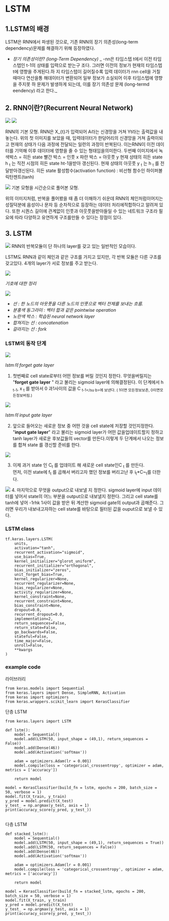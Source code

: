 # LSTM

## 1.LSTM의 배경

LSTM은 RNN에서 파생된 것으로, 기존 RNN의 장기 의존성(long-term dependency)문제를 해결하기 위해 등장하였다.

- _장기 의존성이란? (long-Term Dependency)_
  _ -nn은 타임스텝 t에서 이전 타임스텝인 t-1의 상태를 입력으로 받는구 조다. 그러면 이전의 정보가 현재의 타임스텝 t에 영향을 주게된다.하 지 타임스텝이 길어질수록 입력 데이터가 rnn cell을 거칠 때마다 연산을통 해데이터가 변환되어 일부 정보가 소실되어 이후 타임스텝에 영향을 주지못 하 문제가 발생하게 되는데, 이를 장기 의존성 문제 (long-termd eendency) 라고 한다._

## 2. RNN이란?(Recurrent Neural Network)

<img src="https://img1.daumcdn.net/thumb/R1280x0/?scode=mtistory2fname=http%3A%2F%2Fcfile26.uf.tistorycom%2Fimage%2F99B366365ACB86A014D902">

<img src="http://i.imgur.com/s8nYcww.png"/>

RNN의 기본 모형.
RNN은 X\_{t}가 입력되어 A라는 신경망을 거쳐 Yt라는 출력값을 내놓는다.
위의 첫 이미지를 보았을 때, 입력데이터가 한덩어리의 신경망을 거쳐 출력이되고 현재의 상태가 다음 과정에 전달되는 일련의 과정이 반복된다. 이는RNN이 이전 데이터를 기억해 이후 데이터에 영향을 줄 수 있는 형태임을의미한다.
두번째 이미지에서
녹색박스 = 히든 state
빨간 박스 = 인풋 x
파란 박스 = 아웃풋 y
현재 상태의 히든 state h <sub>t</sub> 는 직전 시점의 히든 state ht-1을받아 갱신된다.
현재 상태의 아웃풋 y <sub>t</sub> 는 h <sub>t</sub> 를 전달받아갱신된다.
히든 state 활성함수(activation function) : 비선형 함수인 하이퍼볼릭탄젠트(tanh)

<img src="https://img1.daumcdn.net/thumb/R1280x0/?scode=mtistory2fname=http%3A%2F%2Fcfile3.uf.tistorycom%2Fimage%2F9901A1415ACB86A0211095"/>
기본 모형을 시간순으로 풀어본 모형.

위의 이미지처럼, 반복을 풀어봤을 때 좀 더 이해하기 쉬운데 RNN의 체인처럼이어지는 성질덕분에 음성이나 문자 등 순차적으로 등장하는 데이터 처리에적합하다고 알려져 있다. 또한 시퀀스 길이에 관계없이 인풋과 아웃풋을받아들일 수 있는 네트워크 구조라 필요에 따라 다양하고 유연하게 구조를만들 수 있다는 장점이 있다.

## 3. LSTM

<img src="https://img1.daumcdn.net/thumb/R1280x0/?scode=mtistory2&fname=http%3A%2F%2Fcfile5.uf.tistory.com%2Fimage%2F99893B375ACB86A035DE41"/>
RNN의 반복모듈이 단 하나의 layer를 갖고 있는 일반적인 모습이다.

LSTM도 RNN과 같이 체인과 같은 구조를 가지고 있지만, 각 반복 모듈은 다른 구조를 갖고있다. 4개의 layer가 서로 정보를 주고 받는다.

<img src="https://img1.daumcdn.net/thumb/R1280x0/?scode=mtistory2&fname=http%3A%2F%2Fcfile30.uf.tistory.com%2Fimage%2F999F603E5ACB86A00550F0"/>

_기호에 대한 정리_

<img src="https://img1.daumcdn.net/thumb/R1280x0/?scode=mtistory2&fname=http%3A%2F%2Fcfile5.uf.tistory.com%2Fimage%2F993A93495ACB86A02FFAA8">

- _선 : 한 노드의 아웃풋을 다른 노드의 인풋으로 벡터 전체를 보내는 흐름._
- _분홍색 동그라미 : 벡터 합과 같은 pointwise operation_
- _노란색 박스 : 학습된 neural network layer_
- _합쳐지는 선 : concatenation_
- _갈라지는 선 : fork_

### LSTM의 동작 단계

<img src = "https://img1.daumcdn.net/thumb/R1280x0/?scode=mtistory2&fname=http%3A%2F%2Fcfile2.uf.tistory.com%2Fimage%2F9957DB445ACB86A02155EA" />

_lstm의 forget gate layer_

1. 첫번째로 cell state로부터 어떤 정보를 버릴 것인지 정한다. 무엇을버릴지는 "**forget gate layer** " 라고 불리는 sigmoid layer에 의해결정된다. 이 단계에서 h <sub>t-1</sub>, x <sub>t</sub> 를 받아서 0 과1사이의 값을 C <sub>t-1</su b>에 보낸다. ( 1이면 모든정보보존, 0이면모든정보버림.)

<img src="https://img1.daumcdn.net/thumb/R1280x0/?scode=mtistory2&fname=http%3A%2F%2Fcfile4.uf.tistory.com%2Fimage%2F99D969495ACB86A00BFC15">

_lstm의 input gate layer_

2. 앞으로 들어오는 새로운 정보 중 어떤 것을 cell state에 저장할 것인지정한다. "**input gate layer**" 라고 불리는 sigmoid layer가 어떤 값을업데이트할지 정하고 tanh layer가 새로운 후보값들의 vector를 만든다.이렇게 두 단계에서 나오는 정보를 합쳐 state 를 갱신할 준비를 한다.

<img src="https://img1.daumcdn.net/thumb/R1280x0/?scode=mtistory2&fname=http%3A%2F%2Fcfile9.uf.tistory.com%2Fimage%2F997589405ACB86A00CADEA">

3. 이제 과거 state 인 C<sub>t</sub> 를 업데이트 해 새로운 cell state인C <sub>t</sub> 를 만든다.  
   먼저, 이전 state에 f<sub>t</sub> 를 곱해서 버리고자 했던 정보를 버리고난 후 i<sub>t</sub>\*C~<sub>t</sub>를 더한다.

<img src="https://img1.daumcdn.net/thumb/R1280x0/?scode=mtistory2&fname=http%3A%2F%2Fcfile9.uf.tistory.com%2Fimage%2F997589405ACB86A00CADEA">
4. 마지막으로 무엇을 output으로 내보낼 지 정한다. 
sigmoid layer에 input 데이터를 넣어서 state의 어느 부분을 output으로 내보낼지 정한다. 그리고 cell state를 tanh에 넣어 -1rhk 1사이 값을 받은 뒤 계산한 sigmoid gate의 output과 곱해준다. 그러면 우리가 내보내고자하는 cell state를 바탕으로 필터된 값을 ouput으로 보낼 수 있다.

### LSTM class

```
tf.keras.layers.LSTM(
    units,
    activation="tanh",
    recurrent_activation="sigmoid",
    use_bias=True,
    kernel_initializer="glorot_uniform",
    recurrent_initializer="orthogonal",
    bias_initializer="zeros",
    unit_forget_bias=True,
    kernel_regularizer=None,
    recurrent_regularizer=None,
    bias_regularizer=None,
    activity_regularizer=None,
    kernel_constraint=None,
    recurrent_constraint=None,
    bias_constraint=None,
    dropout=0.0,
    recurrent_dropout=0.0,
    implementation=2,
    return_sequences=False,
    return_state=False,
    go_backwards=False,
    stateful=False,
    time_major=False,
    unroll=False,
    **kwargs
)
```

### example code

라이브러리

```
from keras.models import Sequential
from keras.layers import Dense, SimpleRNN, Activation
from keras import optimizers
from keras.wrappers.scikit_learn import KerasClassifier

```

단층 LSTM

```
from keras.layers import LSTM

def lstm():
    model = Sequential()
    model.add(LSTM(50, input_shape = (49,1), return_sequences = False))
    model.add(Dense(46))
    model.add(Activation('softmax'))

    adam = optimizers.Adam(lr = 0.001)
    model.compile(loss = 'categorical_crossentropy', optimizer = adam, metrics = ['accuracy'])

    return model

model = KerasClassifier(build_fn = lstm, epochs = 200, batch_size = 50, verbose = 1)
model.fit(X_train, y_train)
y_pred = model.predict(X_test)
y_test_ = np.argmax(y_test, axis = 1)
print(accuracy_score(y_pred, y_test_))


```

다층 LSTM

```
def stacked_lstm():
    model = Sequential()
    model.add(LSTM(50, input_shape = (49,1), return_sequences = True))
    model.add(LSTM(50, return_sequences = False))
    model.add(Dense(46))
    model.add(Activation('softmax'))

    adam = optimizers.Adam(lr = 0.001)
    model.compile(loss = 'categorical_crossentropy', optimizer = adam, metrics = ['accuracy'])

    return model

model = KerasClassifier(build_fn = stacked_lstm, epochs = 200, batch_size = 50, verbose = 1)
model.fit(X_train, y_train)
y_pred = model.predict(X_test)
y_test_ = np.argmax(y_test, axis = 1)
print(accuracy_score(y_pred, y_test_))

```

